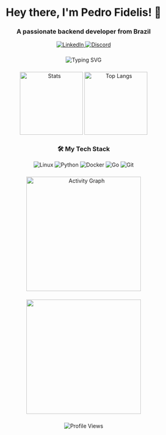 <h1 align="center">Hey there, I'm Pedro Fidelis! 👋</h1>
<h3 align="center">A passionate backend developer from Brazil</h3>

<p align="center">
  <a href="https://www.linkedin.com/in/pedro-fidelis-mandoti-a615572b1/">
    <img src="https://img.shields.io/badge/LinkedIn-0077B5?style=for-the-badge&logo=linkedin&logoColor=white" alt="LinkedIn"/>
  </a>
  <a href="https://discordapp.com/users/haku0676">
    <img src="https://img.shields.io/badge/Discord-5865F2?style=for-the-badge&logo=discord&logoColor=white" alt="Discord"/>
  </a>
</p>

###

<div align="center">
  <img src="https://readme-typing-svg.demolab.com?font=Fira+Code&weight=600&size=24&pause=1000&color=58A6FF&center=true&vCenter=true&width=500&lines=Linux+Enthusiast;Python+Developer;Docker+Specialist;Go+Learner;Open+Source+Contributor" alt="Typing SVG" />
</div>

###

<div align="center">
  <img src="https://github-readme-stats.vercel.app/api?username=ppodev7&show_icons=true&theme=gotham&hide_border=true&include_all_commits=true&count_private=true" alt="Stats" height="165"/>
  <img src="https://github-readme-stats.vercel.app/api/top-langs/?username=ppodev7&layout=compact&theme=gotham&hide_border=true&langs_count=6" alt="Top Langs" height="165"/>
</div>

###

<h3 align="center">🛠 My Tech Stack</h3>
<p align="center">
  <img src="https://img.shields.io/badge/Linux-FCC624?style=for-the-badge&logo=linux&logoColor=black" alt="Linux"/>
  <img src="https://img.shields.io/badge/Python-3776AB?style=for-the-badge&logo=python&logoColor=white" alt="Python"/>
  <img src="https://img.shields.io/badge/Docker-2496ED?style=for-the-badge&logo=docker&logoColor=white" alt="Docker"/>
  <img src="https://img.shields.io/badge/Go-00ADD8?style=for-the-badge&logo=go&logoColor=white" alt="Go"/>
  <img src="https://img.shields.io/badge/Git-F05032?style=for-the-badge&logo=git&logoColor=white" alt="Git"/>
</p>

###

<div align="center">
  <img src="https://github-readme-activity-graph.vercel.app/graph?username=ppodev7&theme=gotham&hide_border=true&radius=16" alt="Activity Graph" height="300"/>
</div>

###

<div align="center">
  <img src="https://media.giphy.com/media/v1.Y2lkPTc5MGI3NjExMzYxNWF4Y2tkbGt1OHdrdTBzcHkyZHNjdTNnbW54ZGVmYzA4YWNmbSZlcD12MV9naWZzX3NlYXJjaCZjdD1n/Dgm1MHwAcMQGaZzSjq/giphy.gif" height="300"/>
</div>

###

<div align="center">
  <img src="https://komarev.com/ghpvc/?username=ppodev7&label=Profile%20views&color=58A6FF&style=flat" alt="Profile Views"/>
</div>
